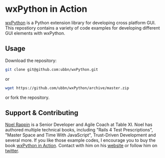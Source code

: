 # wxPython in Action

[wxPython](http://www.wxpython.org/) is a Python extension library for developing cross platform GUI. This repostiory contains a variety of code examples for developing different GUI elements with wxPython. 

## Usage

Download the repository:

```sh
git clone git@github.com:ubbn/wxPython.git
```
or
```sh
wget https://github.com/ubbn/wxPython/archive/master.zip
```
or fork the repository. 

## Support & Contributing

[Noel Rappin](https://www.amazon.com/Noel-Rappin/e/B002BLQ488) is a Senior Developer and Agile Coach at Table XI. Noel has authored multiple technical books, including "Rails 4 Test Prescriptions", "Master Space and Time With JavaScript", Trust-Driven Development and several more. If you like those example codes, I encourage you to buy the book [wxPython in Action](http://www.amazon.com/Wxpython-Action-Noel-Rappin/dp/1932394621). Contact with him on his [website](http://www.noelrappin.com/) or follow him on [twitter](https://twitter.com/noelrap).


